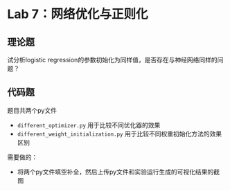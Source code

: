 # Lab 7：网络优化与正则化

## 理论题

试分析logistic regression的参数初始化为同样值，是否存在与神经网络同样的问题？

## 代码题

题目共两个py文件

- `different_optimizer.py` 用于比较不同优化器的效果
- `different_weight_initialization.py` 用于比较不同权重初始化方法的效果区别

需要做的：

- 将两个py文件填空补全，然后上传py文件和实验运行生成的可视化结果的截图

